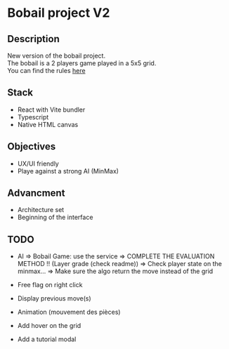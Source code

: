 # Bobail project V2

## Description
New version of the bobail project.  
The bobail is a 2 players game played in a 5x5 grid.  
You can find the rules [here](https://www.dragono.fr/jeux-strat%C3%A9gie-anciens/le-bobail/)

## Stack
- React with Vite bundler
- Typescript
- Native HTML canvas

## Objectives
- UX/UI friendly
- Playe against a strong AI (MinMax)

## Advancment
- Architecture set
- Beginning of the interface


## TODO
- AI
    => Bobail Game: use the service
    => COMPLETE THE EVALUATION METHOD !! (Layer grade (check readme))
    => Check player state on the minmax...
    => Make sure the algo return the move instead of the grid

- Free flag on right click
- Display previous move(s)
- Animation (mouvement des pièces)
- Add hover on the grid
- Add a tutorial modal